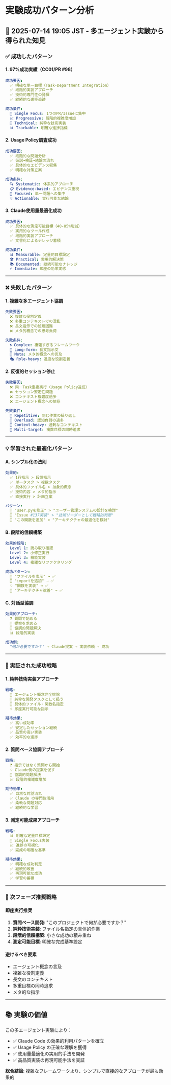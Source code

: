 # 実験成功パターン分析

## 📅 2025-07-14 19:05 JST - 多エージェント実験から得られた知見

### ✅ 成功したパターン

#### 1. 97%成功実績（CC01/PR #98）
```yaml
成功要因:
  ✅ 明確な単一目標（Task-Department Integration）
  ✅ 段階的実装アプローチ
  ✅ 技術的専門性の発揮
  ✅ 継続的な進捗追跡

成功条件:
  🎯 Single Focus: 1つのPR/Issueに集中
  📈 Progressive: 段階的複雑度増加
  🔧 Technical: 純粋な技術実装
  📊 Trackable: 明確な進捗指標
```

#### 2. Usage Policy調査成功
```yaml
成功要因:
  ✅ 段階的な問題分析
  ✅ 仮説→検証→結論の流れ
  ✅ 具体的なエビデンス収集
  ✅ 明確な対策立案

成功条件:
  🔍 Systematic: 体系的アプローチ
  📋 Evidence-based: エビデンス重視
  🎯 Focused: 単一問題への集中
  💡 Actionable: 実行可能な結論
```

#### 3. Claude使用量最適化成功
```yaml
成功要因:
  ✅ 具体的な測定可能目標（40-85%削減）
  ✅ 実用的なツール作成
  ✅ 段階的実装アプローチ
  ✅ 文書化によるナレッジ蓄積

成功条件:
  📊 Measurable: 定量的目標設定
  🛠️ Practical: 実用的解決策
  📚 Documented: 継続可能なナレッジ
  ⚡ Immediate: 即座の効果実感
```

---

### ❌ 失敗したパターン

#### 1. 複雑な多エージェント協調
```yaml
失敗要因:
  ❌ 複雑な役割定義
  ❌ 多重コンテキストでの混乱
  ❌ 長文指示での処理困難
  ❌ メタ的概念での思考負荷

失敗条件:
  🌀 Complex: 複雑すぎるフレームワーク
  📝 Long-form: 長文指示文
  🔄 Meta: メタ的概念への言及
  🎭 Role-heavy: 過度な役割定義
```

#### 2. 反復的セッション停止
```yaml
失敗要因:
  ❌ 同一Task重複実行（Usage Policy違反）
  ❌ セッション安定性問題
  ❌ コンテキスト複雑度過多
  ❌ エージェント概念への依存

失敗条件:
  🔁 Repetitive: 同じ作業の繰り返し
  🧠 Overload: 認知負荷の過多
  📖 Context-heavy: 過剰なコンテキスト
  🎯 Multi-target: 複数目標の同時追求
```

---

### 💡 学習された最適化パターン

#### A. シンプル化の法則
```yaml
効果的:
  ✅ 1行指示 > 段落指示
  ✅ 単一タスク > 複数タスク
  ✅ 具体的ファイル名 > 抽象的概念
  ✅ 技術内容 > メタ的指示
  ✅ 直接実行 > 計画立案

パターン:
  📝 "user.pyを修正" > "ユーザー管理システムの設計を検討"
  🎯 "Issue #137実装" > "技術リーダーとして戦略的判断"
  🔧 "この関数を追加" > "アーキテクチャの最適化を検討"
```

#### B. 段階的信頼構築
```yaml
効果的段階:
  Level 1: 読み取り確認
  Level 2: 小修正実行
  Level 3: 機能実装
  Level 4: 複雑なリファクタリング

成功パターン:
  📖 "ファイルを表示" → ✅
  🔧 "importを追加" → ✅
  💡 "関数を実装" → ✅
  🚀 "アーキテクチャ改善" → ✅
```

#### C. 対話型協調
```yaml
効果的アプローチ:
  ❓ 質問で始める
  💬 提案を求める
  🤝 協調的問題解決
  📊 段階的実装

成功例:
  "何が必要ですか？" → Claude提案 → 実装依頼 → 成功
```

---

### 🎯 実証された成功戦略

#### 1. 純粋技術実装アプローチ
```yaml
戦略:
  🎯 エージェント概念完全排除
  🔧 純粋な開発タスクとして扱う
  📝 具体的ファイル・関数名指定
  ⚡ 即座実行可能な指示

期待効果:
  ✅ 高い成功率
  ✅ 安定したセッション継続
  ✅ 品質の高い実装
  ✅ 効率的な進捗
```

#### 2. 質問ベース協調アプローチ
```yaml
戦略:
  ❓ 指示ではなく質問から開始
  💡 Claude側の提案を促す
  🤝 協調的問題解決
  📈 段階的複雑度増加

期待効果:
  ✅ 自然な対話流れ
  ✅ Claude の専門性活用
  ✅ 柔軟な問題対応
  ✅ 継続的な学習
```

#### 3. 測定可能成果アプローチ
```yaml
戦略:
  📊 明確な定量目標設定
  🎯 Single Focus実装
  📈 進捗の可視化
  ✅ 完成の明確な基準

期待効果:
  ✅ 明確な成功判定
  ✅ 継続的改善
  ✅ 再現可能な成功
  ✅ 学習の蓄積
```

---

### 🚀 次フェーズ推奨戦略

#### 即座実行推奨
1. **質問ベース開発**: "このプロジェクトで何が必要ですか？"
2. **純粋技術実装**: ファイル名指定の具体的作業
3. **段階的信頼構築**: 小さな成功の積み重ね
4. **測定可能目標**: 明確な完成基準設定

#### 避けるべき要素
- エージェント概念の言及
- 複雑な役割定義
- 長文のコンテキスト
- 多重目標の同時追求
- メタ的な指示

---

## 📚 実験の価値

この多エージェント実験により：
- ✅ Claude Code の効果的利用パターンを確立
- ✅ Usage Policy の正確な理解を獲得  
- ✅ 使用量最適化の実用的手法を開発
- ✅ 高品質実装の再現可能手法を実証

**総合結論**: 複雑なフレームワークより、シンプルで直接的なアプローチが最も効果的